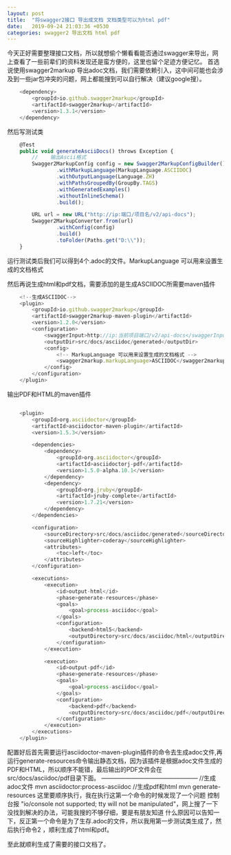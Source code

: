 ```yaml
---
layout: post
title:  "将swagger2接口 导出成文档 文档类型可以为html pdf"
date:   2019-09-24 21:03:36 +0530
categories: swagger2 导出文档 html pdf
---
```

今天正好需要整理接口文档，所以就想偷个懒看看能否通过swagger来导出，网上查看了一些前辈们的资料发现还是蛮方便的，这里也留个足迹方便记忆。
首选说使用swagger2markup 导出adoc文档，我们需要依赖引入，这中间可能也会涉及到一些jar包冲突的问题，网上都能搜到可以自行解决（建议google搜）。

```javascript
    <dependency>
        <groupId>io.github.swagger2markup</groupId>
        <artifactId>swagger2markup</artifactId>
        <version>1.3.1</version>
    </dependency>
```
然后写测试类
```javascript
    @Test
    public void generateAsciiDocs() throws Exception {
        //    输出Ascii格式
        Swagger2MarkupConfig config = new Swagger2MarkupConfigBuilder()
                .withMarkupLanguage(MarkupLanguage.ASCIIDOC)
                .withOutputLanguage(Language.ZH)
                .withPathsGroupedBy(GroupBy.TAGS)
                .withGeneratedExamples()
                .withoutInlineSchema()
                .build();

        URL url = new URL("http://ip:端口/项目名/v2/api-docs");
        Swagger2MarkupConverter.from(url)
                .withConfig(config)
                .build()
                .toFolder(Paths.get("D:\\"));
    }

```
运行测试类后我们可以得到4个.adoc的文件。MarkupLanguage 可以用来设置生成的文档格式

然后再说生成html和pdf文档，需要添加的是生成ASCIIDOC所需要maven插件
```javascript
    <!--生成ASCIIDOC-->
    <plugin>
        <groupId>io.github.swagger2markup</groupId>
        <artifactId>swagger2markup-maven-plugin</artifactId>
        <version>1.2.0</version>
        <configuration>
            <swaggerInput>http://ip:当前项目端口/v2/api-docs</swaggerInput>
            <outputDir>src/docs/asciidoc/generated</outputDir>
            <config>
                <!-- MarkupLanguage 可以用来设置生成的文档格式 -->
                <swagger2markup.markupLanguage>ASCIIDOC</swagger2markup.markupLanguage>
            </config>
        </configuration>
    </plugin>
```
输出PDF和HTML的maven插件
```javascript

    <plugin>
        <groupId>org.asciidoctor</groupId>
        <artifactId>asciidoctor-maven-plugin</artifactId>
        <version>1.5.3</version>

        <dependencies>
            <dependency>
                <groupId>org.asciidoctor</groupId>
                <artifactId>asciidoctorj-pdf</artifactId>
                <version>1.5.0-alpha.10.1</version>
            </dependency>
            <dependency>
                <groupId>org.jruby</groupId>
                <artifactId>jruby-complete</artifactId>
                <version>1.7.21</version>
            </dependency>
        </dependencies>

        <configuration>
            <sourceDirectory>src/docs/asciidoc/generated</sourceDirectory>
            <sourceHighlighter>coderay</sourceHighlighter>
            <attributes>
                <toc>left</toc>
            </attributes>
        </configuration>

        <executions>
            <execution>
                <id>output-html</id>
                <phase>generate-resources</phase>
                <goals>
                    <goal>process-asciidoc</goal>
                </goals>
                <configuration>
                    <backend>html5</backend>
                    <outputDirectory>src/docs/asciidoc/html</outputDirectory>
                </configuration>
            </execution>

            <execution>
                <id>output-pdf</id>
                <phase>generate-resources</phase>
                <goals>
                    <goal>process-asciidoc</goal>
                </goals>
                <configuration>
                    <backend>pdf</backend>
                    <outputDirectory>src/docs/asciidoc/pdf</outputDirectory>
                </configuration>
            </execution>
        </executions>
    </plugin>
```
配置好后首先需要运行asciidoctor-maven-plugin插件的命令去生成adoc文件,再运行generate-resources命令输出静态文档，因为该插件是根据adoc文件生成的PDF和HTML，所以顺序不能错，最后输出的PDF文件会在src/docs/asciidoc/pdf目录下面。
————————————————
//生成adoc文件
mvn asciidoctor:process-asciidoc
//生成pdf和html
mvn generate-resources
这里要顺序执行，我在执行这第一个命令的时候发现了一个问题 控制台报 "io/console not supported; tty will not be manipulated"，网上搜了一下没找到解决的办法，可能我搜的不够仔细，要是有朋友知道
什么原因可以告知一下，反正第一个命令是为了生存.adoc的文件，所以我用第一步测试类生成了，然后执行命令2 ，顺利生成了html和pdf。

至此就顺利生成了需要的接口文档了。


